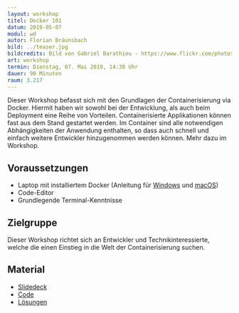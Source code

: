 ```yaml
---
layout: workshop
titel: Docker 101
datum: 2019-05-07
modul: wd
autor: Florian Bräunsbach
bild: ../teaser.jpg
bildcredits: Bild von Gabriel Barathieu - https://www.flickr.com/photos/barathieu/7277953560/, CC BY-SA 2.0, https://commons.wikimedia.org/w/index.php?curid=24212362
art: workshop
termin: Dienstag, 07. Mai 2019, 14:30 Uhr
dauer: 90 Minuten
raum: 3.217
---
```


Dieser Workshop befasst sich mit den Grundlagen der Containerisierung via Docker. Hiermit haben wir sowohl bei der Entwicklung, als auch beim Deployment eine Reihe von Vorteilen. Containerisierte Applikationen können fast aus dem Stand gestartet werden. Im Container sind alle notwendigen Abhängigkeiten der Anwendung enthalten, so dass auch schnell und einfach weitere Entwickler hinzugenommen werden können. Mehr dazu im Workshop.

## Voraussetzungen
 - Laptop mit installiertem Docker (Anleitung für [Windows](https://docs.docker.com/docker-for-windows/install/) und [macOS](https://docs.docker.com/docker-for-mac/install/))
 - Code-Editor
 - Grundlegende Terminal-Kenntnisse

## Zielgruppe
Dieser Workshop richtet sich an Entwickler und Technikinteressierte, welche die einen Einstieg in die Welt der Containerisierung suchen.

## Material
- [Slidedeck](../material/)
- [Code](../material/docker-workshop-code.zip)
- [Lösungen](../material/docker-workshop-loesungen.zip)
